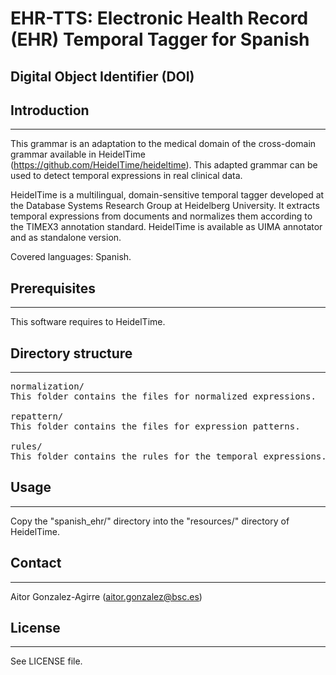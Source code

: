 # EHR-TTS: Electronic Health Record (EHR) Temporal Tagger for Spanish


##  Digital Object Identifier (DOI)



## Introduction
------------

This grammar is an adaptation to the medical domain of the cross-domain grammar available
in HeidelTime (https://github.com/HeidelTime/heideltime). This adapted grammar can be used 
to detect temporal expressions in real clinical data.

HeidelTime is a multilingual, domain-sensitive temporal tagger developed at the Database 
Systems Research Group at Heidelberg University. It extracts temporal expressions from 
documents and normalizes them according to the TIMEX3 annotation standard. HeidelTime is 
available as UIMA annotator and as standalone version. 

Covered languages: Spanish.


## Prerequisites
-------------

This software requires to HeidelTime.


## Directory structure
-------------------

<pre>
normalization/
This folder contains the files for normalized expressions.

repattern/
This folder contains the files for expression patterns.

rules/
This folder contains the rules for the temporal expressions.
</pre> 


## Usage
-----

Copy the "spanish_ehr/" directory into the "resources/" directory of HeidelTime.


## Contact
------

Aitor Gonzalez-Agirre (aitor.gonzalez@bsc.es)


## License
-------

See LICENSE file.
